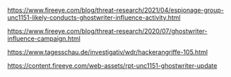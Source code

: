 https://www.fireeye.com/blog/threat-research/2021/04/espionage-group-unc1151-likely-conducts-ghostwriter-influence-activity.html

https://www.fireeye.com/blog/threat-research/2020/07/ghostwriter-influence-campaign.html

https://www.tagesschau.de/investigativ/wdr/hackerangriffe-105.html

https://content.fireeye.com/web-assets/rpt-unc1151-ghostwriter-update

